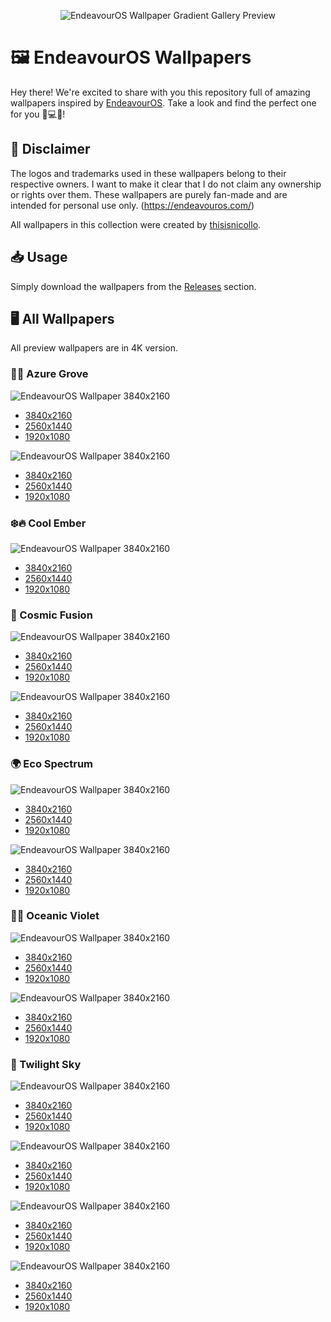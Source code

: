 

<p align="center">
  <img src="Assets/EndeavourOS_Wallpaper_Gradient_Gallery_Preview.jpg" alt="EndeavourOS Wallpaper Gradient Gallery Preview" width="">
</p>

# 🖼️ EndeavourOS Wallpapers

Hey there! We're excited to share with you this repository full of amazing wallpapers inspired by [EndeavourOS](https://endeavouros.com/). 
Take a look and find the perfect one for you 🧸💻🤍! 


## 📄 Disclaimer

The logos and trademarks used in these wallpapers belong to their respective owners.
I want to make it clear that I do not claim any ownership or rights over them. 
These wallpapers are purely fan-made and are intended for personal use only. (https://endeavouros.com/)

All wallpapers in this collection were created by [thisisnicollo](https://github.com/thisisnicollo).

## 📥 Usage

Simply download the wallpapers from the [Releases](link_to_releases) section.

## 🖥️ All Wallpapers
All preview wallpapers are in 4K version.

### **🌿🔵 Azure Grove**

![EndeavourOS Wallpaper 3840x2160](4K/Azure_Grove_color_4K.jpg/)

- [3840x2160](4K/Azure_Grove_color_4K.jpg/)
- [2560x1440](2K/Azure_Grove_color_2K.jpg/)
- [1920x1080](Full%20HD/Azure_Grove_color_FHD.jpg)

![EndeavourOS Wallpaper 3840x2160](4K/Azure_Grove_white_4K.jpg)

- [3840x2160](4K/Azure_Grove_white_4K.jpg)
- [2560x1440](2K/Azure_Grove_white_2K.jpg)
- [1920x1080](Full%20HD/Azure_Grove_white_FHD.jpg)

### **❄️🔥 Cool Ember**

![EndeavourOS Wallpaper 3840x2160](4K/Cool_Ember_4K.jpg/)

- [3840x2160](4K/Cool_Ember_4K.jpg/)
- [2560x1440](2K/Cool_Ember_2K.jpg/)
- [1920x1080](Full%20HD/Cool_Ember_FHD.jpg)

### **🌌 Cosmic Fusion**

![EndeavourOS Wallpaper 3840x2160](4K/Cosmic_Fusion_color_4K.jpg)

- [3840x2160](4K/Cosmic_Fusion_color_4K.jpg/)
- [2560x1440](2K/Cosmic_Fusion_color_2K.jpg/)
- [1920x1080](Full%20HD/Cosmic_Fusion_color_FHD.jpg)

![EndeavourOS Wallpaper 3840x2160](4K/Cosmic_Fusion_white_4K.jpg)

- [3840x2160](4K/Cosmic_Fusion_white_4K.jpg)
- [2560x1440](2K/Cosmic_Fusion_white_2K.jpg)
- [1920x1080](Full%20HD/Cosmic_Fusion_white_FHD.jpg)

### **🌍 Eco Spectrum**

![EndeavourOS Wallpaper 3840x2160](4K/Eco_Spectrum_color_4K.jpg)

- [3840x2160](4K/Eco_Spectrum_color_4K.jpg/)
- [2560x1440](2K/Eco_Spectrum_color_2K.jpg/)
- [1920x1080](Full%20HD/Eco_Spectrum_color_FHD.jpg)

![EndeavourOS Wallpaper 3840x2160](4K/Eco_Spectrum_white_4K.jpg)

- [3840x2160](4K/Eco_Spectrum_white_4K.jpg)
- [2560x1440](2K/Eco_Spectrum_white_2K.jpg)
- [1920x1080](Full%20HD/Eco_Spectrum_white_FHD.jpg)

### **🌊💜 Oceanic Violet**

![EndeavourOS Wallpaper 3840x2160](4K/Oceanic_Violet_color_4K.jpg)

- [3840x2160](4K/Oceanic_Violet_color_4K.jpg/)
- [2560x1440](2K/Oceanic_Violet_color_2K.jpg/)
- [1920x1080](Full%20HD/Oceanic_Violet_color_FHD.jpg)

![EndeavourOS Wallpaper 3840x2160](4K/Oceanic_Violet_white_4K.jpg)

- [3840x2160](4K/Oceanic_Violet_white_4K.jpg)
- [2560x1440](2K/Oceanic_Violet_white_2K.jpg)
- [1920x1080](Full%20HD/Oceanic_Violet_white_FHD.jpg)

### **🌆 Twilight Sky**

![EndeavourOS Wallpaper 3840x2160](4K/Twilight_Sky_v1_color_4K.jpg)

- [3840x2160](4K/Twilight_Sky_v1_color_4K.jpg/)
- [2560x1440](2K/Twilight_Sky_v1_color_2K.jpg/)
- [1920x1080](Full%20HD/Twilight_Sky_v1_color_FHD.jpg)

![EndeavourOS Wallpaper 3840x2160](4K/Twilight_Sky_v1_white_4K.jpg)

- [3840x2160](4K/Twilight_Sky_v1_white_4K.jpg)
- [2560x1440](2K/Twilight_Sky_v1_white_2K.jpg)
- [1920x1080](Full%20HD/Twilight_Sky_v1_white_FHD.jpg)

![EndeavourOS Wallpaper 3840x2160](4K/Twilight_Sky_v2_color_4K.jpg)

- [3840x2160](4K/Twilight_Sky_v2_color_4K.jpg/)
- [2560x1440](2K/Twilight_Sky_v2_color_2K.jpg/)
- [1920x1080](Full%20HD/Twilight_Sky_v2_color_FHD.jpg)

![EndeavourOS Wallpaper 3840x2160](4K/Twilight_Sky_v2_white_4K.jpg)

- [3840x2160](4K/Twilight_Sky_v2_white_4K.jpg)
- [2560x1440](2K/Twilight_Sky_v2_white_2K.jpg)
- [1920x1080](Full%20HD/Twilight_Sky_v2_white_FHD.jpg)


